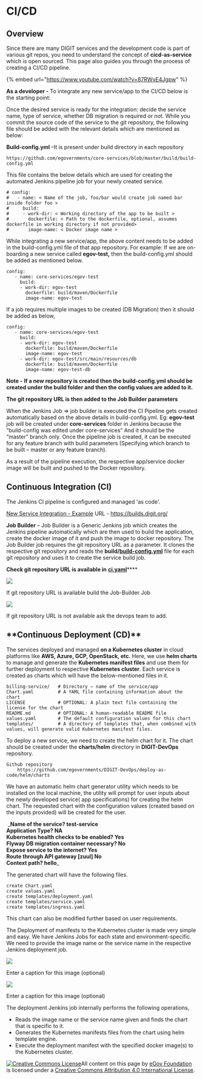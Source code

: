 # CI/CD

## Overview

Since there are many DIGIT services and the development code is part of various git repos, you need to understand the concept of **cicd-as-service** which is open sourced. This page also guides you through the process of creating a CI/CD pipeline.

{% embed url="https://www.youtube.com/watch?v=87RWvE4Jgpw" %}

**As a developer -** To integrate any new service/app to the CI/CD below is the starting point:

Once the desired service is ready for the integration: decide the service name, type of service, whether DB migration is required or not. While you commit the source code of the service to the git repository, the following file should be added with the relevant details which are mentioned as below:

**Build-config.yml** –It is present under build directory in each repository

```
https://github.com/egovernments/core-services/blob/master/build/build-config.yml
```

This file contains the below details which are used for creating the automated Jenkins pipeline job for your newly created service.

```
# config:
#   - name: < Name of the job, foo/bar would create job named bar inside folder foo >
#     build:
#     - work-dir: < Working directory of the app to be built >
#       dockerfile: < Path to the dockerfile, optional, assumes dockerfile in working directory if not provided>                                                
#       image-name: < Docker image name >
```

While integrating a new service/app, the above content needs to be added in the build-config.yml file of that app repository. For example: If we are on-boarding a new service called **egov-test,** then the build-config.yml should be added as mentioned below.

```
config:
   - name: core-services/egov-test
     build:
     - work-dir: egov-test
       dockerfile: build/maven/Dockerfile
       image-name: egov-test
```

If a job requires multiple images to be created (DB Migration) then it should be added as below,

```
config:
   - name: core-services/egov-test
     build:
     - work-dir: egov-test
       dockerfile: build/maven/Dockerfile
       image-name: egov-test
     - work-dir: egov-test/src/main/resources/db
       dockerfile: build/maven/Dockerfile
       image-name: egov-test-db
```

**Note -** **If a new repository is created then the build-config.yml should be created under the build folder and then the config values are added to it.**

**The git repository URL is then added to the Job Builder parameters**

When the Jenkins Job => job builder is executed the CI Pipeline gets created automatically based on the above details in build-config.yml. Eg: **egov-test** job will be created under **core-services** folder in Jenkins because the “build-config was edited under core-services” And it should be the “master” branch only. Once the pipeline job is created, it can be executed for any feature branch with build parameters (Specifying which branch to be built – master or any feature branch).

As a result of the pipeline execution, the respective app/service docker image will be built and pushed to the Docker repository.

## **Continuous Integration (CI)**

The Jenkins CI pipeline is configured and managed 'as code'.

[New Service Integration - Example](https://digit-discuss.atlassian.net/wiki/spaces/DOPS/pages/111673399/New+Service+Integration+-+Example) URL - https://builds.digit.org/

**Job Builder** – Job Builder is a Generic Jenkins job which creates the Jenkins pipeline automatically which are then used to build the application, create the docker image of it and push the image to docker repository. The Job Builder job requires the git repository URL as a parameter. It clones the respective git repository and reads the **build/**[**build-config.yml**](https://github.com/egovernments/core-services/blob/master/build/build-config.yml) file for each git repository and uses it to create the service build job.

‌**Check git repository URL is available in** [**ci.yaml**](https://github.com/egovernments/DIGIT-DevOps/blob/master/deploy-as-code/helm/environments/ci.yaml)\*\*\*\*[‌](https://github.com/egovernments/eGov-infraOps/blob/master/helm/environments/ci.yaml)‌

![](<../../../.gitbook/assets/0 (1).png>)

If git repository URL is available build the Job-Builder Job

![](<../../../.gitbook/assets/1 (1).png>)

If git repository URL is not available ask the devops team to add.

## \*\*Continuous Deployment (CD)\*\*‌

The services deployed and managed **on a Kubernetes cluster** in cloud platforms like **AWS, Azure, GCP, OpenStack, etc.** Here, we use **helm charts** to manage and generate the **Kubernetes manifest files** and use them for further deployment to respective **Kubernetes cluster**. Each service is created as charts which will have the below-mentioned files in it.

```
billing-service/   # Directory – name of the service/app
Chart.yaml         # A YAML file containing information about the chart
LICENSE            # OPTIONAL: A plain text file containing the license for the chart
README.md          # OPTIONAL: A human-readable README file
values.yaml        # The default configuration values for this chart
templates/         # A directory of templates that, when combined with values, will generate valid Kubernetes manifest files.
```

To deploy a new service, we need to create the helm chart for it. The chart should be created under the **charts/helm** directory in **DIGIT-DevOps** repository.

```
Github repository 
    https://github.com/egovernments/DIGIT-DevOps/deploy-as-code/helm/charts
```

We have an automatic helm chart generator utility which needs to be installed on the local machine, the utility will prompt for user inputs about the newly developed service( app specifications) for creating the helm chart. The requested chart with the configuration values (created based on the inputs provided) will be created for the user.

‌ \_**Name of the service? test-service**\
**Application Type? NA**\
**Kubernetes health checks to be enabled? Yes**\
**Flyway DB migration container necessary? No**\
**Expose service to the internet? Yes**\
**Route through API gateway \[zuul] No**\
**Context path? hello**\_‌

The generated chart will have the following files.

```
create Chart.yaml
create values.yaml
create templates/deployment.yaml
create templates/service.yaml
create templates/ingress.yaml
```

This chart can also be modified further based on user requirements.

The Deployment of manifests to the Kubernetes cluster is made very simple and easy. We have Jenkins Jobs for each state and environment-specific. We need to provide the image name or the service name in the respective Jenkins deployment job.

![](<../../../.gitbook/assets/2 (1) (1).png>)

Enter a caption for this image (optional)

![](<../../../.gitbook/assets/3 (1).png>)

Enter a caption for this image (optional)

‌The deployment Jenkins job internally performs the following operations,‌

* Reads the image name or the service name given and finds the chart that is specific to it.
* Generates the Kubernetes manifests files from the chart using helm template engine.
* Execute the deployment manifest with the specified docker image(s) to the Kubernetes cluster.

[![Creative Commons License](https://i.creativecommons.org/l/by/4.0/80x15.png)​](http://creativecommons.org/licenses/by/4.0/)All content on this page by [eGov Foundation](https://egov.org.in/) is licensed under a [Creative Commons Attribution 4.0 International License](http://creativecommons.org/licenses/by/4.0/).
